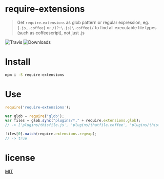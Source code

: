 require-extensions
==================

> Get `require.extensions` as glob pattern or regular expression, eg. `{.js,.coffee}` or `/(?:\.js|\.coffee)/` to find all executable file types (such as coffeescript), not just .js

![Travis](https://img.shields.io/travis/AndreasPizsa/require-extensions.svg?style=flat-square)
![Downloads](https://img.shields.io/npm/dm/require-extensions.svg?style=flat-square)

# Install
```bash
npm i -S require-extensions
```

# Use
```javascript
require('require-extensions');

var glob = require('glob');
var files = glob.sync("plugins/*." + require.extensions.glob);
// -> ['plugins/thisfile.js', 'plugins/thatfile.coffee', 'plugins/thisfile.litcoffee']

files[0].match(require.extensions.regexp);
// -> true
```

# license
[MIT](LICENSE)